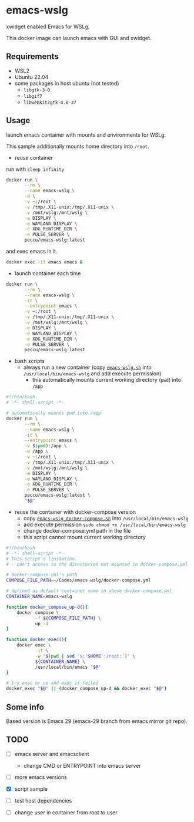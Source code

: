 # emacs-wslg

xwidget enabled Emacs for WSLg.

This docker image can launch emacs with GUI and xwidget.

## Requirements

- WSL2
- Ubuntu 22.04
- some packages in host ubuntu (not tested)
  - `libgtk-3-0`
  - `libgif7`
  - `libwebkit2gtk-4.0-37`

## Usage

launch emacs container with mounts and environments for WSLg.

This sample additionally mounts home directory into `/root`.

- reuse container

run with `sleep infinity`

```bash
docker run \
       --rm \
       --name emacs-wslg \
       -d \
       -v ~:/root \
       -v /tmp/.X11-unix:/tmp/.X11-unix \
       -v /mnt/wslg:/mnt/wslg \
       -e DISPLAY \
       -e WAYLAND_DISPLAY \
       -e XDG_RUNTIME_DIR \
       -e PULSE_SERVER \
       peccu/emacs-wslg:latest
```

and exec emacs in it.

```bash
docker exec -it emacs emacs &
```

- launch container each time

```bash
docker run \
       --rm \
       --name emacs-wslg \
       -it \
       --entrypoint emacs \
       -v ~:/root \
       -v /tmp/.X11-unix:/tmp/.X11-unix \
       -v /mnt/wslg:/mnt/wslg \
       -e DISPLAY \
       -e WAYLAND_DISPLAY \
       -e XDG_RUNTIME_DIR \
       -e PULSE_SERVER \
       peccu/emacs-wslg:latest
```

- bash scripts
  - always run a new container (copy [`emacs-wslg.sh`](./emacs-wslg.sh) into `/usr/local/bin/emacs-wslg` and add execute permission)
    - this automatically mounts current working directory (`pwd`) into `/app`
```sh
#!/bin/bash
# -*- shell-script -*-

# automatically mounts pwd into /app
docker run \
       --rm \
       --name emacs-wslg \
       -it \
       --entrypoint emacs \
       -v $(pwd):/app \
       -w /app \
       -v ~:/root \
       -v /tmp/.X11-unix:/tmp/.X11-unix \
       -v /mnt/wslg:/mnt/wslg \
       -e DISPLAY \
       -e WAYLAND_DISPLAY \
       -e XDG_RUNTIME_DIR \
       -e PULSE_SERVER \
       peccu/emacs-wslg:latest \
       "$@"
```
  - reuse the container with docker-compose version
    - copy [`emacs-wslg_docker-compose.sh`](./emacs-wslg_docker-compose.sh) into `/usr/local/bin/emacs-wslg`
    - add execute permission `sudo chmod +x /usr/local/bin/emacs-wslg`
    - change docker-compose.yml path in the file
    - this script cannot mount current working directory
```sh
#!/bin/bash
# -*- shell-script -*-
# This script's limitation.
# - can't access to the directories not mounted in docker-compose.yml

# docker-compose.yml's path
COMPOSE_FILE_PATH=~/Codes/emacs-wslg/docker-compose.yml

# defined as default container name in above docker-compose.yml
CONTAINER_NAME=emacs-wslg

function docker_compose_up-d(){
    docker compose \
           -f ${COMPOSE_FILE_PATH} \
           up -d
}

function docker_exec(){
    docker exec \
           -it \
           -w "$(pwd | sed 's:'$HOME':/root:')" \
           ${CONTAINER_NAME} \
           /usr/local/bin/emacs "$@"
}

# try exec or up and exec if failed
docker_exec "$@" || (docker_compose_up-d && docker_exec "$@")
```

## Some info

Based version is Emacs 29 (emacs-29 branch from emacs mirror git repo).

## TODO
- [ ] emacs server and emacsclient
  - change CMD or ENTRYPOINT into emacs server
- [ ] more emacs versions
- [x] script sample
- [ ] test host dependencies
- [ ] change user in container from root to user

